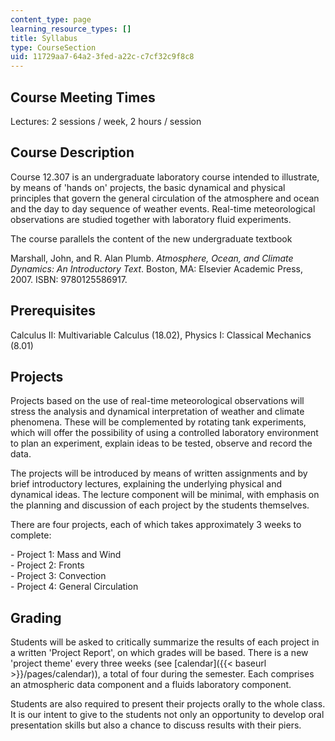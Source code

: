 ```yaml
---
content_type: page
learning_resource_types: []
title: Syllabus
type: CourseSection
uid: 11729aa7-64a2-3fed-a22c-c7cf32c9f8c8
---
```


Course Meeting Times
--------------------

Lectures: 2 sessions / week, 2 hours / session

Course Description
------------------

Course 12.307 is an undergraduate laboratory course intended to illustrate, by means of 'hands on' projects, the basic dynamical and physical principles that govern the general circulation of the atmosphere and ocean and the day to day sequence of weather events. Real-time meteorological observations are studied together with laboratory fluid experiments.

The course parallels the content of the new undergraduate textbook

Marshall, John, and R. Alan Plumb. _Atmosphere, Ocean, and Climate Dynamics: An Introductory Text_. Boston, MA: Elsevier Academic Press, 2007. ISBN: 9780125586917. 

Prerequisites
-------------

Calculus II: Multivariable Calculus (18.02), Physics I: Classical Mechanics (8.01)

Projects
--------

Projects based on the use of real-time meteorological observations will stress the analysis and dynamical interpretation of weather and climate phenomena. These will be complemented by rotating tank experiments, which will offer the possibility of using a controlled laboratory environment to plan an experiment, explain ideas to be tested, observe and record the data.

The projects will be introduced by means of written assignments and by brief introductory lectures, explaining the underlying physical and dynamical ideas. The lecture component will be minimal, with emphasis on the planning and discussion of each project by the students themselves.

There are four projects, each of which takes approximately 3 weeks to complete:

\- Project 1: Mass and Wind  
\- Project 2: Fronts  
\- Project 3: Convection  
\- Project 4: General Circulation

Grading
-------

Students will be asked to critically summarize the results of each project in a written 'Project Report', on which grades will be based. There is a new 'project theme' every three weeks (see [calendar]({{< baseurl >}}/pages/calendar)), a total of four during the semester. Each comprises an atmospheric data component and a fluids laboratory component.

Students are also required to present their projects orally to the whole class. It is our intent to give to the students not only an opportunity to develop oral presentation skills but also a chance to discuss results with their piers.